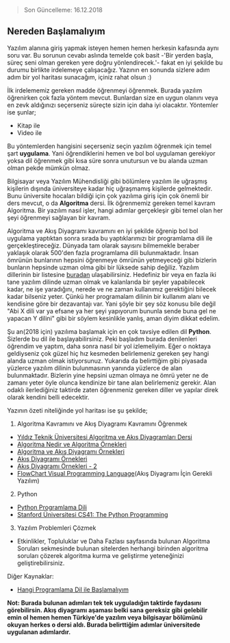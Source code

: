 > Son Güncelleme: 16.12.2018

## Nereden Başlamalıyım

Yazılım alanına giriş yapmak isteyen hemen hemen herkesin kafasında aynı soru var. Bu sorunun cevabı aslında temelde çok basit -'Bir yerden başla, süreç seni olman gereken yere doğru yönlendirecek.'- fakat en iyi şekilde bu durumu birlikte irdelemeye çalışacağız. Yazının en sonunda sizlere adım adım bir yol haritası sunacağım, içiniz rahat olsun :)

İlk irdelememiz gereken madde öğrenmeyi öğrenmek. Burada yazılım öğrenirken çok fazla yöntem mevcut. Bunlardan size en uygun olanını veya en zevk aldığınızı seçerseniz süreçte sizin için daha iyi olacaktır. Yöntemler ise şunlar;

* Kitap ile
* Video ile

Bu yöntemlerden hangisini seçerseniz seçin yazılım öğrenmek için temel şart **uygulama**. Yani öğrendiklerini hemen ve bol bol uygulaman gerekiyor yoksa dil öğrenmek gibi kısa süre sonra unutursun ve bu alanda uzman olman pekde mümkün olmaz.

Bilgisayar veya Yazılım Mühendisliği gibi bölümlere yazılım ile uğraşmış kişilerin dışında üniversiteye kadar hiç uğraşmamış kişilerde gelmektedir. Bunu üniversite hocaları bildiği için çok yazılıma giriş için çok önemli bir ders mevcut, o da **Algoritma** dersi. İlk öğrenmemiz gereken temel kavram Algoritma. Bir yazılım nasıl işler, hangi adımlar gerçekleşir gibi temel olan her şeyi öğrenmeyi sağlayan bir kavram.

Algoritma ve Akış Diyagramı kavramını en iyi şekilde öğrenip bol bol uygulama yaptıktan sonra sırada bu yaptıklarımızı bir programlama dili ile gerçekleştireceğiz. Dünyada tam olarak sayısını bilmemekle beraber yaklaşık olarak 500'den fazla programlama dili bulunmaktadır. İnsan ömrünün bunlarının hepsini öğrenmeye ömrünün yetmeyeceği gibi bizlerin bunların hepsinde uzman olma gibi bir lüksede sahip değiliz. Yazılım dillerinin bir listesine [buradan](http://www.wikizeroo.net/index.php?q=aHR0cHM6Ly9lbi53aWtpcGVkaWEub3JnL3dpa2kvTGlzdF9vZl9wcm9ncmFtbWluZ19sYW5ndWFnZXM) ulaşabilirsiniz. Hedefiniz bir veya en fazla iki tane yazılım dilinde uzman olmak ve kalanlarıda bir şeyler yapabilecek kadar, ne işe yaradığını, nerede ve ne zaman kullanımız gerektiğini bilecek kadar bilseniz yeter. Çünkü her programalam dilinin bir kullanım alanı ve kendisine göre bir dezavantajı var. Yani şöyle bir şey söz konusu bile değil "Abi X dili var ya efsane ya her şeyi yapıyorum bununla sende buna gel ne yapacan Y dilini" gibi bir söylem kesinlikle yanlış, aman diyim dikkat edelim.

Şu an(2018 için) yazılıma başlamak için en çok tavsiye edilen dil **Python**. Sizlerde bu dil ile başlayabilirsiniz. Peki başladım burada denilenleri öğrendim ve yaptım, daha sonra nasıl bir yol izlemeliyim. Eğer o noktaya geldiyseniz çok güzel hiç hız kesmeden belirlemeniz gereken şey hangi alanda uzman olmak istiyorsunuz. Yukarıda da belirttiğim gibi piyasada yüzlerce yazılım dilinin bulunmasının yanında yüzlerce de alan bulunmaktadır. Bizlerin yine hepsini uzman olmaya ne ömrü yeter ne de zamanı yeter öyle olunca kendinize bir tane alan belirlemeniz gerekir. Alan odaklı ilerlediğiniz taktirde zaten öğrenmeniz gereken diller ve yapılar direk olarak kendini belli edecektir.

Yazının özeti niteliğinde yol haritası ise şu şekilde;

1. Algoritma Kavramını ve Akış Diyagramı Kavramını Öğrenmek
  * [Yıldız Teknik Üniversitesi Algoritma ve Akış Diyagramları Dersi](http://www.yildiz.edu.tr/~wwwhid/TR/algoritma3.htm)
  * [Algoritma Nedir ve Algoritma Örnekleri](https://immibbilisim.com/blog/418/algoritma-nedir-algoritma-ornekleri)
  * [Algoritma ve Akış Diyagramı Örnekleri](https://www.yazilimbilisim.net/algoritma/algoritma-ve-akis-diyagrami-ornekleri/)
  * [Akış Diyagramı Örnekleri](https://www.algoritmaornekleri.com/category/akis-diyagrami/)
  * [Akış Diyagramı Örnekleri - 2](https://www.frmtr.com/programlama/5855165-akis-diyagramlari-icin-notlar-ve-ornekler.html)
  * [FlowChart Visual Programming Language](https://www.fullprogramlarindir.com/flowchart-visual-programming-full-turkce-indir-v3-01.html)(Akış Diyagramı İçin Gerekli Yazılım)

2. Python
  * [Python Programlama Dili](https://belgeler.yazbel.com/python-istihza/)
  * [Stanford Üniversitesi CS41: The Python Programming](https://stanfordpython.com/#lecture)

3. Yazılım Problemleri Çözmek
  * Etkinlikler, Topluluklar ve Daha Fazlası sayfasında bulunan Algoritma Soruları sekmesinde bulunan sitelerden herhangi birinden algoritma soruları çözerek algoritma kurma ve geliştirme yeteneğinizi geliştirebilirsiniz.

Diğer Kaynaklar:
* [Hangi Programlama Dil ile Başlamalıyım](http://www.borakasmer.com/hangi-programlama-dili-ile-baslamaliyim/)

**Not: Burada bulunan adımları tek tek uyguladığın taktirde faydasını görebilirsin. Akış diyagramı aşaması belki sana gereksiz gibi gelebilir emin ol hemen hemen Türkiye'de yazılım veya bilgisayar bölümünü okuyan herkes o dersi aldı. Burada belirttiğim adımlar üniversitede uygulanan adımlardır.**
